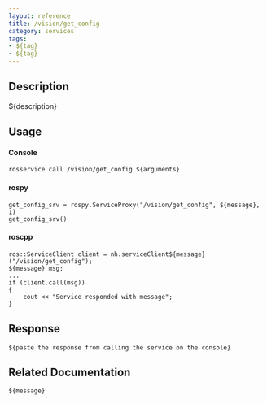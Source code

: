 ```yaml
---
layout: reference
title: /vision/get_config
category: services
tags: 
- ${tag} 
- ${tag}
---
```


## Description
${description}

## Usage
#### Console
```
rosservice call /vision/get_config ${arguments}
```

#### rospy
```
get_config_srv = rospy.ServiceProxy("/vision/get_config", ${message}, 1)
get_config_srv()
```

#### roscpp
```
ros::ServiceClient client = nh.serviceClient${message}("/vision/get_config");
${message} msg;
...
if (client.call(msg))
{
    cout << "Service responded with message";
}
```

## Response
```
${paste the response from calling the service on the console}
```

## Related Documentation
``${message}``